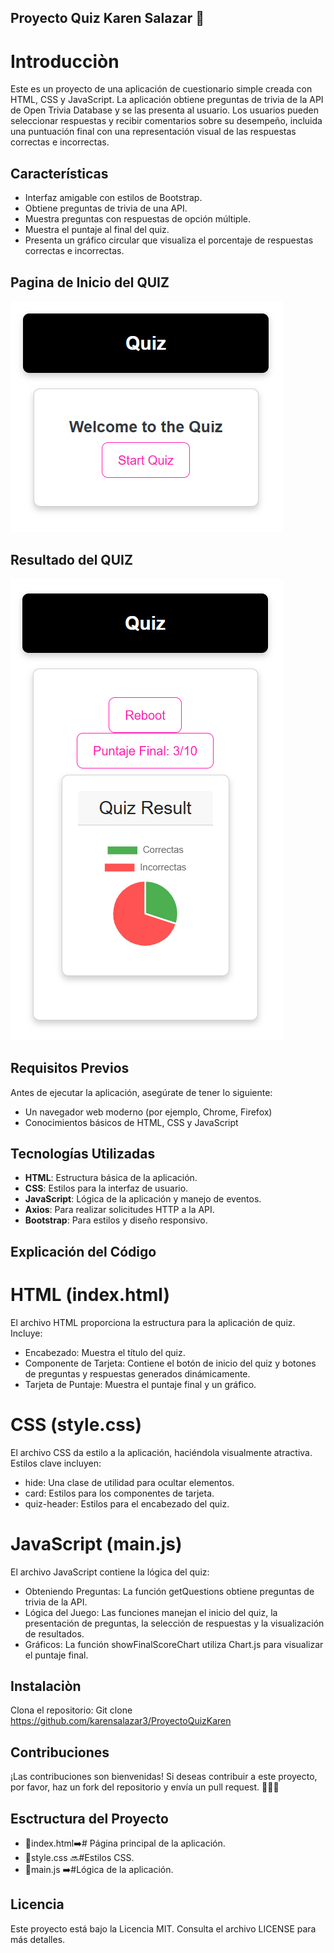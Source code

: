 ##  Proyecto Quiz Karen Salazar 💟


# Introducciòn

Este es un proyecto de una aplicación de cuestionario simple creada con HTML, CSS y JavaScript. La aplicación obtiene preguntas de trivia de la API de Open Trivia Database y se las presenta al usuario. Los usuarios pueden seleccionar respuestas y recibir comentarios sobre su desempeño, incluida una puntuación final con una representación visual de las respuestas correctas e incorrectas.

## Características

- Interfaz amigable con estilos de Bootstrap.
- Obtiene preguntas de trivia de una API.
- Muestra preguntas con respuestas de opción múltiple.
- Muestra el puntaje al final del quiz.
- Presenta un gráfico circular que visualiza el porcentaje de respuestas correctas e incorrectas.

## Pagina de Inicio del QUIZ
![Question Quiz](./assets/Quiz.png)

## Resultado del QUIZ 
![Results Quiz](./assets/Result%20Quiz.png)


## Requisitos Previos
Antes de ejecutar la aplicación, asegúrate de tener lo siguiente:

- Un navegador web moderno (por ejemplo, Chrome, Firefox)
- Conocimientos básicos de HTML, CSS y JavaScript

## Tecnologías Utilizadas

- **HTML**: Estructura básica de la aplicación.
- **CSS**: Estilos para la interfaz de usuario.
- **JavaScript**: Lógica de la aplicación y manejo de eventos.
- **Axios**: Para realizar solicitudes HTTP a la API.
- **Bootstrap**: Para estilos y diseño responsivo.

## Explicación del Código
# HTML (index.html)
El archivo HTML proporciona la estructura para la aplicación de quiz. Incluye:

- Encabezado: Muestra el título del quiz.
- Componente de Tarjeta: Contiene el botón de inicio del quiz y botones de preguntas y respuestas generados dinámicamente.
- Tarjeta de Puntaje: Muestra el puntaje final y un gráfico.
# CSS (style.css)
El archivo CSS da estilo a la aplicación, haciéndola visualmente atractiva. Estilos clave incluyen:

- hide: Una clase de utilidad para ocultar elementos.
- card: Estilos para los componentes de tarjeta.
- quiz-header: Estilos para el encabezado del quiz.
# JavaScript (main.js)
El archivo JavaScript contiene la lógica del quiz:

- Obteniendo Preguntas: La función getQuestions obtiene preguntas de trivia de la API.
- Lógica del Juego: Las funciones manejan el inicio del quiz, la presentación de preguntas, la selección de respuestas y la visualización de resultados.
- Gráficos: La función showFinalScoreChart utiliza Chart.js para visualizar el puntaje final.

## Instalaciòn
Clona el repositorio:
Git clone https://github.com/karensalazar3/ProyectoQuizKaren

## Contribuciones
¡Las contribuciones son bienvenidas! Si deseas contribuir a este proyecto, por favor, haz un fork del repositorio y envía un pull request. 👾🚀🙌

## Esctructura del Proyecto
- 🩵index.html➡️# Página principal de la aplicación.
- 💜style.css 🔜#Estilos CSS.
- 💛main.js   ➡️#Lógica de la aplicación.

## Licencia
Este proyecto está bajo la Licencia MIT. Consulta el archivo LICENSE para más detalles.
